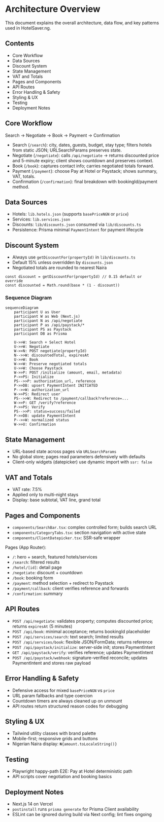 # Architecture Overview

This document explains the overall architecture, data flow, and key patterns used in HotelSaver.ng.

## Contents

- Core Workflow
- Data Sources
- Discount System
- State Management
- VAT and Totals
- Pages and Components
- API Routes
- Error Handling & Safety
- Styling & UX
- Testing
- Deployment Notes

## Core Workflow

Search → Negotiate → Book → Payment → Confirmation

- Search (`/search`): city, dates, guests, budget, stay type; filters hotels from static JSON; URLSearchParams preserves state.
- Negotiate (`/negotiate`): calls `/api/negotiate` → returns discounted price and 5-minute expiry; client shows countdown and preserves context.
- Book (`/book`): captures contact info; carries negotiated totals forward.
- Payment (`/payment`): choose Pay at Hotel or Paystack; shows summary, VAT, totals.
- Confirmation (`/confirmation`): final breakdown with bookingId/payment method.

## Data Sources

- Hotels: `lib.hotels.json` (supports `basePriceNGN` or `price`)
- Services: `lib.services.json`
- Discounts: `lib/discounts.json` consumed via `lib/discounts.ts`
- Persistence: Prisma minimal `PaymentIntent` for payment lifecycle

## Discount System

- Always use `getDiscountFor(propertyId)` in `lib/discounts.ts`
- Default 15% unless overridden by `discounts.json`
- Negotiated totals are rounded to nearest Naira

```
const discount = getDiscountFor(propertyId) // 0.15 default or override
const discounted = Math.round(base * (1 - discount))
```

### Sequence Diagram

```mermaid
sequenceDiagram
	participant U as User
	participant W as Web (Next.js)
	participant N as /api/negotiate
	participant P as /api/paystack/*
	participant PS as Paystack
	participant DB as Prisma

	U->>W: Search + Select Hotel
	U->>W: Negotiate
	W->>N: POST negotiate(propertyId)
	N-->>W: discountedTotal, expiresAt
	U->>W: Book
	W->>W: Preserve negotiated totals
	U->>W: Choose Paystack
	W->>P: POST /initialize (amount, email, metadata)
	P->>PS: Initialize
	PS-->>P: authorization_url, reference
	P->>DB: upsert PaymentIntent INITIATED
	P-->>W: authorization_url
	W->>PS: Redirect user
	PS-->>W: Redirect to /payment/callback?reference=...
	W->>P: GET /verify?reference
	P->>PS: Verify
	PS-->>P: status=success/failed
	P->>DB: update PaymentIntent
	P-->>W: normalized status
	W->>U: Confirmation
```

## State Management

- URL-based state across pages via `URLSearchParams`
- No global store; pages read parameters defensively with defaults
- Client-only widgets (datepicker) use dynamic import with `ssr: false`

## VAT and Totals

- VAT rate: 7.5%
- Applied only to multi-night stays
- Display: base subtotal, VAT line, grand total

## Pages and Components

- `components/SearchBar.tsx`: complex controlled form; builds search URL
- `components/CategoryTabs.tsx`: section navigation with active state
- `components/ClientDatepicker.tsx`: SSR-safe wrapper

Pages (App Router):
- `/`: hero + search, featured hotels/services
- `/search`: filtered results
- `/hotel/[id]`: detail page
- `/negotiate`: discount + countdown
- `/book`: booking form
- `/payment`: method selection + redirect to Paystack
- `/payment/callback`: client verifies reference and forwards
- `/confirmation`: summary

## API Routes

- `POST /api/negotiate`: validates property; computes discounted price; returns `expiresAt` (5 minutes)
- `POST /api/book`: minimal acceptance; returns bookingId placeholder
- `POST /api/services/search`: text search; limited results
- `POST /api/services/book`: flexible JSON/FormData; returns reference
- `POST /api/paystack/initialize`: server-side init; stores PaymentIntent
- `GET /api/paystack/verify`: verifies reference; updates PaymentIntent
- `POST /api/paystack/webhook`: signature-verified reconcile; updates PaymentIntent and stores raw payload

## Error Handling & Safety

- Defensive access for mixed `basePriceNGN` vs `price`
- URL param fallbacks and type coercion
- Countdown timers are always cleaned up on unmount
- API routes return structured reason codes for debugging

## Styling & UX

- Tailwind utility classes with brand palette
- Mobile-first; responsive grids and buttons
- Nigerian Naira display: `₦{amount.toLocaleString()}`

## Testing

- Playwright happy-path E2E: Pay at Hotel deterministic path
- API scripts cover negotiation and booking basics

## Deployment Notes

- Next.js 14 on Vercel
- `postinstall` runs `prisma generate` for Prisma Client availability
- ESLint can be ignored during build via Next config; lint fixes ongoing
